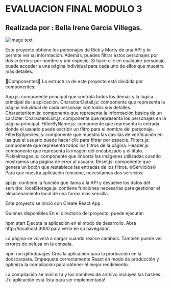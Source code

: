 # EVALUACION FINAL MODULO 3

## Realizada por : Bella Irene Garcia Villegas.

![image text](https://www.latercera.com/resizer/oStaaBjKjrTK8rrWE2MFitEba_g=/900x600/smart/arc-anglerfish-arc2-prod-copesa.s3.amazonaws.com/public/FIN7ZFLY2VF7ZIO3F4VAH7DJ5I.jpg)

Este proyecto obtiene los personajes de Rick y Morty de una API y te permite ver su información. Además, puedes filtrar estos personajes por dos criterios: por nombre y por especie. Si hace clic en cualquier personaje, puede acceder a una página individual para cada uno de ellos que muestra más detalles.

🧩Componentes🧩
La estructura de este proyecto está dividida por componentes:

App.js: componente principal que controla todos los demás y la lógica principal de la aplicación.
CharacterDetail.js: componente que representa la página individual de cada personaje con todos sus detalles.
CharacterItem.js: componente que representa la información básica de un carácter.
CharactersList.js: componente que representa los personajes en la página principal.
FilterByName.js: componente que representa la entrada donde el usuario puede escribir un filtro para el nombre del personaje.
FilterBySpecies.js: componente que muestra las casillas de verificación en las que el usuario puede hacer clic para filtrar por especie.
Filters.js: componente que representa todos los filtros de la página.
Header.js: componente que representa la imagen del encabezado y el título.
PickleImages.js: componente que importa las imágenes utilizadas cuando mostramos una página de error al usuario.
Reset.js: componente que genera un botón que restablece las entradas de los filtros.
🌐Servicios🌐
Para que nuestra aplicación funcione, necesitamos dos servicios:

api.js: contiene la función que llama a la API y devuelve los datos del servidor.
localStorage.js: contiene funciones necesarias para gestionar el almacenamiento local de una forma más sencilla.

Este proyecto se inició con Create React App .

Guiones disponibles
En el directorio del proyecto, puede ejecutar:

npm start
Ejecuta la aplicación en el modo de desarrollo.
Abra http://localhost:3000 para verlo en su navegador.

La página se volverá a cargar cuando realice cambios.
También puede ver errores de pelusa en la consola.

npm run githubpages
Crea la aplicación para la producción en la docscarpeta.
Empaqueta correctamente React en modo de producción y optimiza la compilación para obtener el mejor rendimiento.

La compilación se minimiza y los nombres de archivo incluyen los hashes.
¡Tu aplicación está lista para ser implementada!
